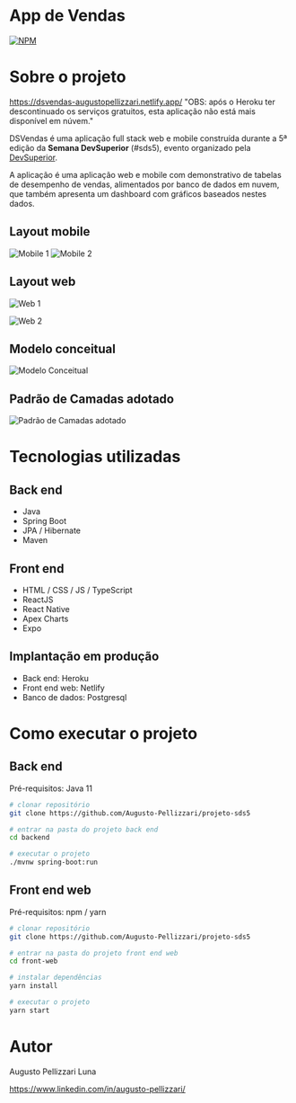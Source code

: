 # App de Vendas 
[![NPM](https://img.shields.io/npm/l/react)](https://github.com/Augusto-Pellizzari/projeto-sds5/blob/main/LICENSE) 

# Sobre o projeto
https://dsvendas-augustopellizzari.netlify.app/
"OBS: após o Heroku ter descontinuado os serviços gratuitos, esta aplicação não está mais disponível em núvem."

DSVendas é uma aplicação full stack web e mobile construída durante a 5ª edição da **Semana DevSuperior** (#sds5), evento organizado pela [DevSuperior](https://devsuperior.com "Site da DevSuperior").

A aplicação é uma aplicação web e mobile com demonstrativo de tabelas de desempenho de vendas, alimentados por banco de dados em nuvem, que também apresenta um dashboard com gráficos baseados nestes dados.

## Layout mobile
![Mobile 1](https://github.com/Augusto-Pellizzari/Assets/blob/main/print%20mobile.png) ![Mobile 2](https://github.com/Augusto-Pellizzari/Assets/blob/main/print%20mobile2.png)

## Layout web
![Web 1](https://github.com/Augusto-Pellizzari/Assets/blob/main/dashBoard_DSVendas.png)

![Web 2](https://github.com/Augusto-Pellizzari/Assets/blob/main/dashBoard_DSVendas2.png)

## Modelo conceitual
![Modelo Conceitual](https://raw.githubusercontent.com/devsuperior/bds-assets/main/sds/sds3-mc.png)
## Padrão de Camadas adotado
![Padrão de Camadas adotado](https://raw.githubusercontent.com/devsuperior/bds-assets/main/sds/camadas.png)

# Tecnologias utilizadas
## Back end
- Java
- Spring Boot
- JPA / Hibernate
- Maven
## Front end
- HTML / CSS / JS / TypeScript
- ReactJS
- React Native
- Apex Charts
- Expo
## Implantação em produção
- Back end: Heroku
- Front end web: Netlify
- Banco de dados: Postgresql

# Como executar o projeto

## Back end
Pré-requisitos: Java 11

```bash
# clonar repositório
git clone https://github.com/Augusto-Pellizzari/projeto-sds5

# entrar na pasta do projeto back end
cd backend

# executar o projeto
./mvnw spring-boot:run
```

## Front end web
Pré-requisitos: npm / yarn

```bash
# clonar repositório
git clone https://github.com/Augusto-Pellizzari/projeto-sds5

# entrar na pasta do projeto front end web
cd front-web

# instalar dependências
yarn install

# executar o projeto
yarn start
```

# Autor

Augusto Pellizzari Luna

https://www.linkedin.com/in/augusto-pellizzari/

